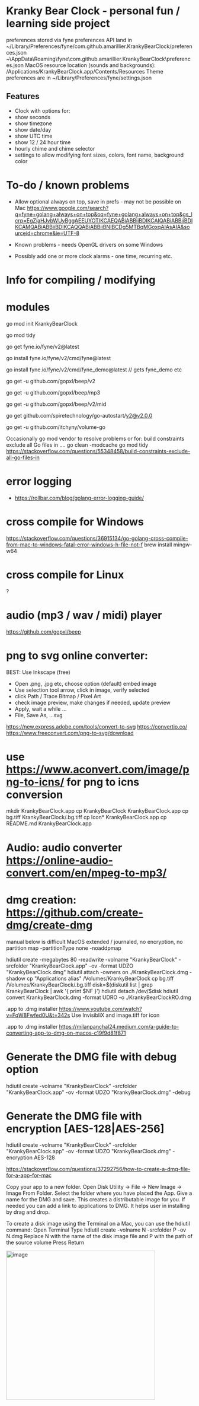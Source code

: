 # Kranky Bear Clock - personal fun / learning side project

preferences stored via fyne preferences API land in
~/Library/Preferences/fyne/com.github.amarillier.KrankyBearClock/preferences.json
~\AppData\Roaming\fyne\com.github.amarillier.KrankyBearClock\preferences.json
MacOS resource location (sounds and backgrounds): /Applications/KrankyBearClock.app/Contents/Resources
Theme preferences are in ~/Library/Preferences/fyne/settings.json


## Features

* Clock with options for:
* show seconds
* show timezone
* show date/day
* show UTC time
* show 12 / 24 hour time
* hourly chime and chime selector
* settings to allow modifying font sizes, colors, font name, background color

# To-do / known problems
- Allow optional always on top, save in prefs - may not be possible on Mac
https://www.google.com/search?q=fyne+golang+always+on+top&oq=fyne+golang+always+on+top&gs_lcrp=EgZjaHJvbWUyBggAEEUYOTIKCAEQABiABBiiBDIKCAIQABiABBiiBDIKCAMQABiABBiiBDIKCAQQABiABBiiBNIBCDg5MTBqMGoxqAIAsAIA&sourceid=chrome&ie=UTF-8

- Known problems - needs OpenGL drivers on some Windows
- Possibly add one or more clock alarms - one time, recurring etc.

# Info for compiling / modifying

# modules
go mod init KrankyBearClock

go mod tidy

go get fyne.io/fyne/v2@latest

go install fyne.io/fyne/v2/cmd/fyne@latest

go install fyne.io/fyne/v2/cmd/fyne_demo@latest // gets fyne_demo etc

go get -u github.com/gopxl/beep/v2

go get -u github.com/gopxl/beep/mp3

go get -u github.com/gopxl/beep/v2/mid

go get github.com/spiretechnology/go-autostart/v2@v2.0.0

go get -u github.com/itchyny/volume-go

Occasionally go mod vendor to resolve problems
or for: build constraints exclude all Go files in ....
go clean -modcache
go mod tidy
https://stackoverflow.com/questions/55348458/build-constraints-exclude-all-go-files-in


# error logging
- https://rollbar.com/blog/golang-error-logging-guide/


# cross compile for Windows
https://stackoverflow.com/questions/36915134/go-golang-cross-compile-from-mac-to-windows-fatal-error-windows-h-file-not-f
brew install mingw-w64

# cross compile for Linux
?


# audio (mp3 / wav / midi) player
https://github.com/gopxl/beep



# png to svg online converter:
BEST: Use Inkscape (free)
- Open .png, .jpg etc, choose option (default) embed image
- Use selection tool arrow, click in image, verify selected
- click Path / Trace Bitmap / Pixel Art
- check image preview, make changes if needed, update preview
- Apply, wait a while ...
- File, Save As, ...svg

https://new.express.adobe.com/tools/convert-to-svg
https://convertio.co/
https://www.freeconvert.com/png-to-svg/download

# use https://www.aconvert.com/image/png-to-icns/ for png to icns conversion
mkdir KrankyBearClock.app
cp KrankyBearClock KrankyBearClock.app
cp bg.tiff KrankyBearClock/.bg.tiff
cp Icon* KrankyBearClock.app
cp README.md KrankyBearClock.app


# Audio: audio converter https://online-audio-convert.com/en/mpeg-to-mp3/


# dmg creation: https://github.com/create-dmg/create-dmg

manual below is difficult
MacOS extended / journaled, no encryption, no partition map
-partitionType none
-noaddpmap


hdiutil create -megabytes 80 -readwrite -volname "KrankyBearClock" -srcfolder "KrankyBearClock.app" -ov -format UDZO "KrankyBearClock.dmg"
hdiutil attach -owners on ./KrankyBearClock.dmg -shadow
cp "Applications alias" /Volumes/KrankyBearClock
cp bg.tiff /Volumes/KrankyBearClock/.bg.tiff
disk=$(diskutil list | grep KrankyBearClock | awk '{ print $NF }')
hdiutil detach /dev/$disk
hdiutil convert KrankyBearClock.dmg -format UDRO -o ./KrankyBearClockRO.dmg



.app to .dmg installer
https://www.youtube.com/watch?v=FqW8Fwfed0U&t=342s
Use InvisibliX and image.tiff for icon


.app to .dmg installer
https://milanpanchal24.medium.com/a-guide-to-converting-app-to-dmg-on-macos-c19f9d81f871


# Generate the DMG file with debug option
hdiutil create -volname "KrankyBearClock" -srcfolder "KrankyBearClock.app" -ov -format UDZO "KrankyBearClock.dmg" -debug

# Generate the DMG file with encryption [AES-128|AES-256]
hdiutil create -volname "KrankyBearClock" -srcfolder "KrankyBearClock.app" -ov -format UDZO "KrankyBearClock.dmg" -encryption AES-128

https://stackoverflow.com/questions/37292756/how-to-create-a-dmg-file-for-a-app-for-mac

Copy your app to a new folder.
Open Disk Utility -> File -> New Image -> Image From Folder.
Select the folder where you have placed the App. Give a name for the DMG and save. This creates a distributable image for you.
If needed you can add a link to applications to DMG. It helps user in installing by drag and drop.

To create a disk image using the Terminal on a Mac, you can use the hdiutil command:
Open Terminal
Type hdiutil create -volname N -srcfolder P -ov N.dmg
Replace N with the name of the disk image file and P with the path of the source volume
Press Return

<img width="402" alt="image" src="https://github.com/user-attachments/assets/cdc068a9-bbc5-4703-98c7-c569a002c0ef" />
